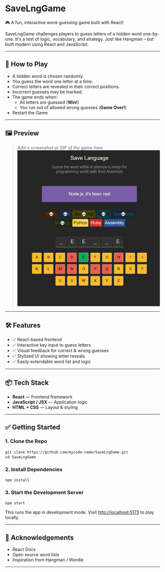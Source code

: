 # SaveLngGame

🎮 A fun, interactive word-guessing game built with React!

SaveLngGame challenges players to guess letters of a hidden word one-by-one. It's a test of logic, vocabulary, and strategy. Just like Hangman – but built modern using React and JavaScript.

---

## 🧠 How to Play

- A hidden word is chosen randomly.
- You guess the word one letter at a time.
- Correct letters are revealed in their correct positions.
- Incorrect guesses may be tracked.
- The game ends when:
  - All letters are guessed (**Win!**)
  - You run out of allowed wrong guesses (**Game Over!**)
- Restart the Game

---

## 🖼️ Preview

> _Add a screenshot or GIF of the game here_
![Game Preview](image.png)
---

## 🛠️ Features

- ✅ React-based frontend
- ✅ Interactive key input to guess letters
- ✅ Visual feedback for correct & wrong guesses
- ✅ Stylized UI showing letter reveals
- ✅ Easily extendable word list and logic

---

## 📦 Tech Stack

- **React** — Frontend framework
- **JavaScript / JSX** — Application logic
- **HTML + CSS** — Layout & styling

---

## ✅ Getting Started

### 1. Clone the Repo

```
git clone https://github.com/mycode-name/SaveLngGame.git
cd SaveLngGame
```

### 2. Install Dependencies

```
npm install
```

### 3. Start the Development Server

```
npm start
```

This runs the app in development mode. Visit [http://localhost:5173](http://localhost:5173) to play locally.


---

## 🙌 Acknowledgements

- React Docs
- Open source word lists
- Inspiration from Hangman / Wordle

---
